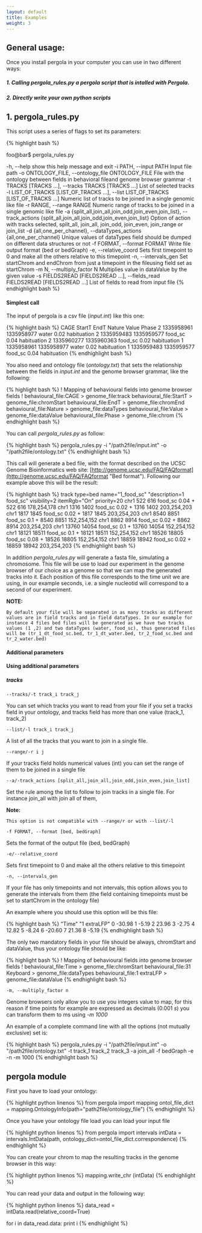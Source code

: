 ```yaml
---
layout: default
title: Examples
weight: 3
---
```



## General usage:
 
Once you install pergola in your computer you can use in two different ways:

##### 1. Calling *pergola_rules.py* a pergola script that is intalled with Pergola.

##### 2. Directly write your own python scripts


## 1. pergola_rules.py

This script uses a series of flags to set its parameters:

{% highlight bash %}

foo@bar$ pergola_rules.py

  -h, --help            show this help message and exit
  -i PATH, --input PATH
                        Input file path
  -o ONTOLOGY_FILE, --ontology_file ONTOLOGY_FILE
                        File with the ontology between fields in behavioral
                        fileand genome browser grammar
  -t TRACKS [TRACKS ...], --tracks TRACKS [TRACKS ...]
                        List of selected tracks
  -l LIST_OF_TRACKS [LIST_OF_TRACKS ...], --list LIST_OF_TRACKS [LIST_OF_TRACKS ...]
                        Numeric list of tracks to be joined in a single
                        genomic like file
  -r RANGE, --range RANGE
                        Numeric range of tracks to be joined in a single
                        genomic like file
  -a {split_all,join_all,join_odd,join_even,join_list}, --track_actions {split_all,join_all,join_odd,join_even,join_list}
                        Option of action with tracks selected, split_all,
                        join_all, join_odd, join_even, join_range or join_list
  -d {all,one_per_channel}, --dataTypes_actions {all,one_per_channel}
                        Unique values of dataTypes field should be dumped on
                        different data structures or not
  -f FORMAT, --format FORMAT
                        Write file output format (bed or bedGraph)
  -e, --relative_coord  Sets first timepoint to 0 and make all the others
                        relative to this timepoint
  -n, --intervals_gen   Set startChrom and endChrom from just a timepoint in
                        the fileusing field set as startChrom
  -m N, --multiply_factor N
                        Multiplies value in dataValue by the given value
  -s FIELDS2READ [FIELDS2READ ...], --fields_read FIELDS2READ [FIELDS2READ ...]
                        List of fields to read from input file
{% endhighlight bash %}

#### Simplest call

The input of pergola is a csv file (*input.int*) like this one:

{% highlight bash %}
CAGE	StartT	EndT	Nature	Value	Phase
2	1335958961	1335958977	water	0.02	habituation
2	1335959483	1335959577	food_sc	0.04	habituation
2	1335960277	1335960363	food_sc	0.02	habituation
1	1335958961	1335958977	water	0.02	habituation
1	1335959483	1335959577	food_sc	0.04	habituation
{% endhighlight bash %}

You also need and ontology file (*ontology.txt*) that sets the relationship between the fields in *input.int* and the genome browser grammar, like the following:

{% highlight bash %}
! Mapping of behavioural fields into genome browser fields
!
behavioural_file:CAGE > genome_file:track
behavioural_file:StartT > genome_file:chromStart
behavioural_file:EndT > genome_file:chromEnd
behavioural_file:Nature > genome_file:dataTypes
behavioural_file:Value > genome_file:dataValue
behavioural_file:Phase > genome_file:chrom
{% endhighlight bash %} 

You can call *pergola_rules.py* as follow:

{% highlight bash %}
pergola_rules.py -i "/path2file/input.int" -o  "/path2file/ontology.txt"
{% endhighlight bash %}

This call will generate a bed file, with the format described on the UCSC Genome Bioinformatics web site: [http://genome.ucsc.edu/FAQ/FAQformat](http://genome.ucsc.edu/FAQ/FAQformat "Bed format").
Following our example above this will be the result:

{% highlight bash %}
track type=bed name="1_food_sc" "description=1 food_sc" visibility=2 itemRgb="On" priority=20
chr1	522	616	food_sc	0.04	+	522	616	178,254,178
chr1	1316	1402	food_sc	0.02	+	1316	1402	203,254,203
chr1	1817	1845	food_sc	0.02	+	1817	1845	203,254,203
chr1	8540	8851	food_sc	0.1	+	8540	8851	152,254,152
chr1	8862	8914	food_sc	0.02	+	8862	8914	203,254,203
chr1	13760	14054	food_sc	0.1	+	13760	14054	152,254,152
chr1	18121	18511	food_sc	0.1	+	18121	18511	152,254,152
chr1	18526	18805	food_sc	0.08	+	18526	18805	152,254,152
chr1	18859	18942	food_sc	0.02	+	18859	18942	203,254,203
{% endhighlight bash %} 

In addition *pergola_rules.py* will generate a fasta file, simulating a chromosome. This file will be use to load our experiment in the genome browser of our choice as a genome so that we can map the generated tracks into it.
Each position of this file corresponds to the time unit we are using,  in our example seconds, i.e. a single nucleotid will correspond to a second of our experiment.

**NOTE:**

	By default your file will be separated in as many tracks as different values are in field tracks and in field dataTypes. In our example for instance 4 files bed files will be generated as we have two tracks values (1 ,2) and two dataTypes (water, food_sc), thus generated files will be (tr_1_dt_food_sc.bed, tr_1_dt_water.bed, tr_2_food_sc.bed and tr_2_water.bed) 

#### Additional parameters


#### Using additional parameters

##### tracks
```
--tracks/-t track_i track_j
```

You can set which tracks you want to read from your file if you set a tracks field in your ontology, and tracks field has more than one value (track_1, track_2)   

```
--list/-l track_i track_j
```
A list of all the tracks that you want to join in a single file.

```
--range/-r i j
```

If your tracks field holds numerical values (int) you can set the range of them to be joined in a single file
 
```
--a/-track_actions [split_all,join_all,join_odd,join_even,join_list]
```

Set the rule among the list to follow to join tracks in a single file. For instance join_all with join all of them, 


**Note:**

	This option is not compatible with --range/r or with --list/-l 

```
-f FORMAT, --format [bed, bedGraph]
```

Sets the format of the output file (bed, bedGraph)


```
-e/--relative_coord
```

Sets first timepoint to 0 and make all the others relative to this timepoint

```
-n, --intervals_gen  
```

If your file has only timepoints and not intervals, this option allows you to generate the intervals from them (the field containing timepoints must be set to startChrom in the ontology file)

An example where you should use this option will be this file:

{% highlight bash %}
"Time"	"1 extraLFP"
0	-30.98
1	-5.19
2	23.96
3	-2.75
4	12.82
5	-8.24
6	-20.60
7	21.36
8	-5.19
{% endhighlight bash %}

The only two mandatory fields in your file should be always, chromStart and dataValue, thus your ontology file should be like:

{% highlight bash %}
! Mapping of behavioural fields into genome browser fields
!
behavioural_file:Time > genome_file:chromStart
behavioural_file:31 Keyboard > genome_file:dataTypes
behavioural_file:1 extraLFP > genome_file:dataValue
{% endhighlight bash %}

```
-m, --multiply_factor n  
```

Genome browsers only allow you to use you integers value to map, for this reason if time points for example are expressed as decimals (0.001 *s*) you can transform them to ms using *-m 1000*

An example of a complete command line with all the options (not mutually exclusive) set is:

{% highlight bash %}
pergola_rules.py -i "/path2file/input.int" -o "/path2file/ontology.txt" -t track_1 track_2 track_3 -a join_all -f bedGraph -e -n -m 1000 
{% endhighlight bash %}

## pergola module

First you have to load your ontology:

{% highlight python linenos %}
from pergola  import mapping
ontol_file_dict = mapping.OntologyInfo(path="path2file/ontology_file")
{% endhighlight %}

Once you have your ontology file load you can load your input file

{% highlight python linenos %}
from pergola  import intervals
intData = intervals.IntData(path, ontology_dict=ontol_file_dict.correspondence)
{% endhighlight %}

You can create your chrom to map the resulting tracks in the genome browser in this way:

{% highlight python linenos %}
mapping.write_chr (intData)
{% endhighlight %}

You can read your data and output in the following way:

{% highlight python linenos %}
data_read = intData.read(relative_coord=True)

for i in data_read.data:
	print i
{% endhighlight %}

